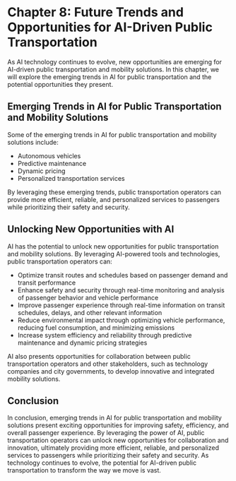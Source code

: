 Chapter 8: Future Trends and Opportunities for AI-Driven Public Transportation
==============================================================================

As AI technology continues to evolve, new opportunities are emerging for AI-driven public transportation and mobility solutions. In this chapter, we will explore the emerging trends in AI for public transportation and the potential opportunities they present.

Emerging Trends in AI for Public Transportation and Mobility Solutions
----------------------------------------------------------------------

Some of the emerging trends in AI for public transportation and mobility solutions include:

* Autonomous vehicles
* Predictive maintenance
* Dynamic pricing
* Personalized transportation services

By leveraging these emerging trends, public transportation operators can provide more efficient, reliable, and personalized services to passengers while prioritizing their safety and security.

Unlocking New Opportunities with AI
-----------------------------------

AI has the potential to unlock new opportunities for public transportation and mobility solutions. By leveraging AI-powered tools and technologies, public transportation operators can:

* Optimize transit routes and schedules based on passenger demand and transit performance
* Enhance safety and security through real-time monitoring and analysis of passenger behavior and vehicle performance
* Improve passenger experience through real-time information on transit schedules, delays, and other relevant information
* Reduce environmental impact through optimizing vehicle performance, reducing fuel consumption, and minimizing emissions
* Increase system efficiency and reliability through predictive maintenance and dynamic pricing strategies

AI also presents opportunities for collaboration between public transportation operators and other stakeholders, such as technology companies and city governments, to develop innovative and integrated mobility solutions.

Conclusion
----------

In conclusion, emerging trends in AI for public transportation and mobility solutions present exciting opportunities for improving safety, efficiency, and overall passenger experience. By leveraging the power of AI, public transportation operators can unlock new opportunities for collaboration and innovation, ultimately providing more efficient, reliable, and personalized services to passengers while prioritizing their safety and security. As technology continues to evolve, the potential for AI-driven public transportation to transform the way we move is vast.
